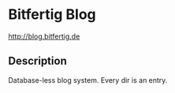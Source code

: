 # Bitfertig Blog

http://blog.bitfertig.de

## Description

Database-less blog system. Every dir is an entry.